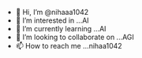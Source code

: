 - 👋 Hi, I’m @nihaaa1042
- 👀 I’m interested in ...AI
- 🌱 I’m currently learning ...AI
- 💞️ I’m looking to collaborate on ...AGI
- 📫 How to reach me ...nihaa1042

<!---
nihaaa1042/nihaaa1042 is a ✨ special ✨ repository because its `README.md` (this file) appears on your GitHub profile.
You can click the Preview link to take a look at your changes.
--->
